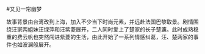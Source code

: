 #又见一帘幽梦

故事背景由台湾改到上海，加入不少当下时尚元素，并远赴法国巴黎取景。剧情围绕汪家两姐妹汪绿萍和汪紫菱展开，二人同时爱上了楚家的长子楚濂。此时成熟稳重的费云帆也突然闯进紫菱的生活，由此开始了一系列情感纠葛，汪、楚两家的事件也如波澜般展开。
